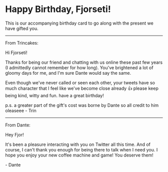 # Happy Birthday, Fjorseti!

This is our accompanying birthday card to go along with the present we have gifted you.

---

From Trincakes:

Hi Fjorseti!

Thanks for being our friend and chatting with us online these past few years (I admittedly cannot remember for how long). You've brightened a lot of gloomy days for me, and I'm sure Dante would say the same.

Even though we've never called or seen each other, your tweets have so much character that I feel like we've become close already 👍 please keep being kind, witty and fun. have a great birthday!

p.s. a greater part of the gift's cost was borne by Dante so all credit to him oleaseee
\- Trin

---

From Dante:

Hey Fjor!

It's been a pleasure interacting with you on Twitter all this time. And of course, I can't thank you enough for being there to talk when I need you. I hope you enjoy your new coffee machine and game! You deserve them!

\- Dante
